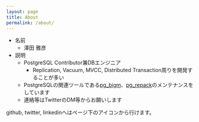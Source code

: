 ```yaml
---
layout: page
title: About
permalink: /about/
---
```


* 名前
  * 澤田 雅彦
* 説明
  * PostgreSQL Contributor兼DBエンジニア
    * Replication, Vacuum, MVCC, Distributed Transaction周りを開発することが多い
  * PostgreSQLの関連ツールである[pg_bigm](http://pgbigm.osdn.jp/)、[pg_repack](https://reorg.github.io/pg_repack/jp/)のメンテナンスをしています
  * 連絡等はTwitterのDM等からお願いします

github, twitter, linkedinへはページ下のアイコンから行けます。
